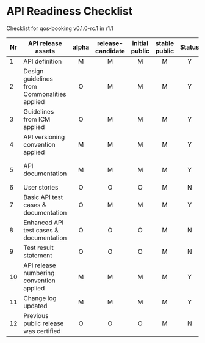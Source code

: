 # API Readiness Checklist

Checklist for qos-booking v0.1.0-rc.1 in r1.1

| Nr | API release assets  | alpha | release-candidate |  initial<br>public | stable<br> public | Status | Reference information |
|----|----------------------------------------------|:-----:|:-----------------:|:-------:|:------:|:----:|:----:|
|  1 | API definition                               |   M   |         M         |    M    |    M   |  Y   |  [link](/code/API_definitions/qos-booking.yaml) |
|  2 | Design guidelines from Commonalities applied |   O   |         M         |    M    |    M   |  Y   |  [r3.2](https://github.com/camaraproject/Commonalities/releases/tag/r3.2)  |
|  3 | Guidelines from ICM applied                  |   O   |         M         |    M    |    M   |  Y   |  [r3.2](https://github.com/camaraproject/IdentityAndConsentManagement/releases/tag/r3.2)  |
|  4 | API versioning convention applied            |   M   |         M         |    M    |    M   |  Y   |      |
|  5 | API documentation                            |   M   |         M         |    M    |    M   |  Y   | contained in API definition |
|  6 | User stories                                 |   O   |         O         |    O    |    M   |  N   |      |
|  7 | Basic API test cases & documentation         |   O   |         M         |    M    |    M   |  Y   | [link](/qos-booking.feature)|
|  8 | Enhanced API test cases & documentation      |   O   |         O         |    O    |    M   |  N   |      |
|  9 | Test result statement                        |   O   |         O         |    O    |    M   |  N   |      |
| 10 | API release numbering convention applied     |   M   |         M         |    M    |    M   |  Y   |      |
| 11 | Change log updated                           |   M   |         M         |    M    |    M   |  Y   | [link](/CHANGELOG.md) |
| 12 | Previous public release was certified        |   O   |         O         |    O    |    M   |  N   |      | 

